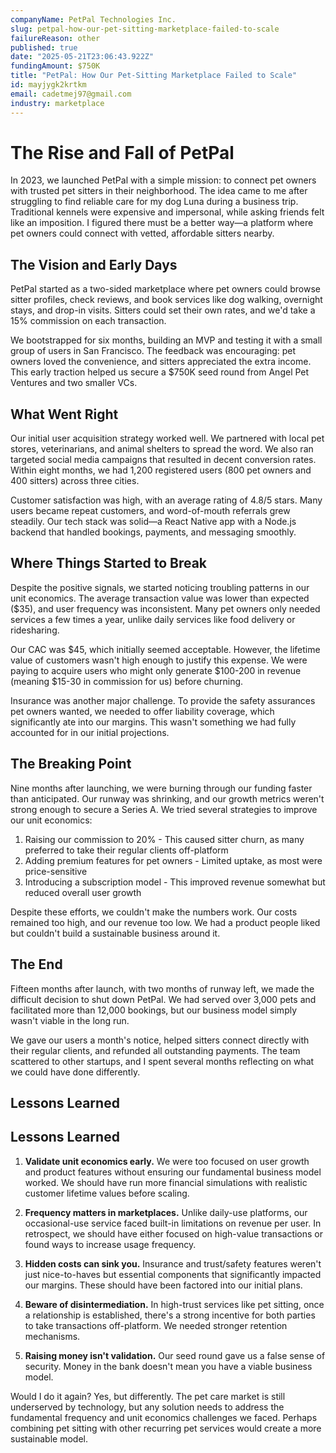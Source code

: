 ```yaml
---
companyName: PetPal Technologies Inc.
slug: petpal-how-our-pet-sitting-marketplace-failed-to-scale
failureReason: other
published: true
date: "2025-05-21T23:06:43.922Z"
fundingAmount: $750K
title: "PetPal: How Our Pet-Sitting Marketplace Failed to Scale"
id: mayjygk2krtkm
email: cadetmej97@gmail.com
industry: marketplace
---
```



# The Rise and Fall of PetPal

In 2023, we launched PetPal with a simple mission: to connect pet owners with trusted pet sitters in their neighborhood. The idea came to me after struggling to find reliable care for my dog Luna during a business trip. Traditional kennels were expensive and impersonal, while asking friends felt like an imposition. I figured there must be a better way—a platform where pet owners could connect with vetted, affordable sitters nearby.

## The Vision and Early Days

PetPal started as a two-sided marketplace where pet owners could browse sitter profiles, check reviews, and book services like dog walking, overnight stays, and drop-in visits. Sitters could set their own rates, and we'd take a 15% commission on each transaction.

We bootstrapped for six months, building an MVP and testing it with a small group of users in San Francisco. The feedback was encouraging: pet owners loved the convenience, and sitters appreciated the extra income. This early traction helped us secure a $750K seed round from Angel Pet Ventures and two smaller VCs.

## What Went Right

Our initial user acquisition strategy worked well. We partnered with local pet stores, veterinarians, and animal shelters to spread the word. We also ran targeted social media campaigns that resulted in decent conversion rates. Within eight months, we had 1,200 registered users (800 pet owners and 400 sitters) across three cities.

Customer satisfaction was high, with an average rating of 4.8/5 stars. Many users became repeat customers, and word-of-mouth referrals grew steadily. Our tech stack was solid—a React Native app with a Node.js backend that handled bookings, payments, and messaging smoothly.

## Where Things Started to Break

Despite the positive signals, we started noticing troubling patterns in our unit economics. The average transaction value was lower than expected ($35), and user frequency was inconsistent. Many pet owners only needed services a few times a year, unlike daily services like food delivery or ridesharing.

Our CAC was $45, which initially seemed acceptable. However, the lifetime value of customers wasn't high enough to justify this expense. We were paying to acquire users who might only generate $100-200 in revenue (meaning $15-30 in commission for us) before churning.

Insurance was another major challenge. To provide the safety assurances pet owners wanted, we needed to offer liability coverage, which significantly ate into our margins. This wasn't something we had fully accounted for in our initial projections.

## The Breaking Point

Nine months after launching, we were burning through our funding faster than anticipated. Our runway was shrinking, and our growth metrics weren't strong enough to secure a Series A. We tried several strategies to improve our unit economics:

1. Raising our commission to 20% - This caused sitter churn, as many preferred to take their regular clients off-platform
2. Adding premium features for pet owners - Limited uptake, as most were price-sensitive
3. Introducing a subscription model - This improved revenue somewhat but reduced overall user growth

Despite these efforts, we couldn't make the numbers work. Our costs remained too high, and our revenue too low. We had a product people liked but couldn't build a sustainable business around it.

## The End

Fifteen months after launch, with two months of runway left, we made the difficult decision to shut down PetPal. We had served over 3,000 pets and facilitated more than 12,000 bookings, but our business model simply wasn't viable in the long run.

We gave our users a month's notice, helped sitters connect directly with their regular clients, and refunded all outstanding payments. The team scattered to other startups, and I spent several months reflecting on what we could have done differently.

## Lessons Learned

## Lessons Learned

1. **Validate unit economics early.** We were too focused on user growth and product features without ensuring our fundamental business model worked. We should have run more financial simulations with realistic customer lifetime values before scaling.

2. **Frequency matters in marketplaces.** Unlike daily-use platforms, our occasional-use service faced built-in limitations on revenue per user. In retrospect, we should have either focused on high-value transactions or found ways to increase usage frequency.

3. **Hidden costs can sink you.** Insurance and trust/safety features weren't just nice-to-haves but essential components that significantly impacted our margins. These should have been factored into our initial plans.

4. **Beware of disintermediation.** In high-trust services like pet sitting, once a relationship is established, there's a strong incentive for both parties to take transactions off-platform. We needed stronger retention mechanisms.

5. **Raising money isn't validation.** Our seed round gave us a false sense of security. Money in the bank doesn't mean you have a viable business model.

Would I do it again? Yes, but differently. The pet care market is still underserved by technology, but any solution needs to address the fundamental frequency and unit economics challenges we faced. Perhaps combining pet sitting with other recurring pet services would create a more sustainable model.
